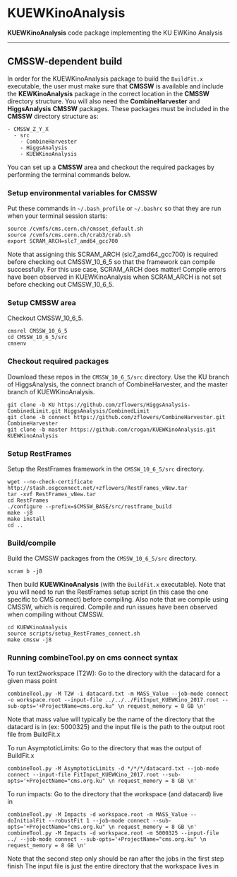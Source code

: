 # KUEWKinoAnalysis
**KUEWKinoAnalysis** code package implementing the KU EWKino Analysis

---------------------
CMSSW-dependent build 
---------------------

In order for the KUEWKinoAnalysis package to build the `BuildFit.x` executable,
the user must make sure that **CMSSW** is available and include the **KEWKinoAnalysis** package
in the correct location in the **CMSSW** directory structure.
You will also need the **CombineHarvester** and **HiggsAnalysis** **CMSSW** packages.
These packages must be included in the **CMSSW** directory structure as:
```
- CMSSW_Z_Y_X
  - src
    - CombineHarvester
    - HiggsAnalysis
    - KUEWKinoAnalysis
```

You can set up a **CMSSW** area and checkout the required packages by performing the terminal commands below. 

### Setup environmental variables for CMSSW
Put these commands in `~/.bash_profile` or `~/.bashrc` so that they are run when your terminal session starts:
```
source /cvmfs/cms.cern.ch/cmsset_default.sh
source /cvmfs/cms.cern.ch/crab3/crab.sh
export SCRAM_ARCH=slc7_amd64_gcc700
```    
Note that assigning this SCRAM_ARCH (slc7_amd64_gcc700) is required before
checking out CMSSW_10_6_5 so that the framework can compile successfully.
For this use case, SCRAM_ARCH does matter!
Compile errors have been observed in KUEWKinoAnalysis
when SCRAM_ARCH is not set before checking out CMSSW_10_6_5.

### Setup CMSSW area
Checkout CMSSW_10_6_5.
```
cmsrel CMSSW_10_6_5
cd CMSSW_10_6_5/src
cmsenv
```
    
### Checkout required packages
Download these repos in the `CMSSW_10_6_5/src` directory.
Use the KU branch of HiggsAnalysis, the connect branch of CombineHarvester, and the master branch of KUEWKinoAnalysis.
```
git clone -b KU https://github.com/zflowers/HiggsAnalysis-CombinedLimit.git HiggsAnalysis/CombinedLimit
git clone -b connect https://github.com/zflowers/CombineHarvester.git CombineHarvester
git clone -b master https://github.com/crogan/KUEWKinoAnalysis.git KUEWKinoAnalysis
```

### Setup RestFrames
Setup the RestFrames framework in the `CMSSW_10_6_5/src` directory.
```
wget --no-check-certificate http://stash.osgconnect.net/+zflowers/RestFrames_vNew.tar
tar -xvf RestFrames_vNew.tar
cd RestFrames
./configure --prefix=$CMSSW_BASE/src/restframe_build
make -j8
make install
cd ..
```

### Build/compile
Build the CMSSW packages from the `CMSSW_10_6_5/src` directory.
```
scram b -j8
```
Then build **KUEWKinoAnalysis** (with the `BuildFit.x` executable).
Note that you will need to run the RestFrames setup script
(in this case the one specific to CMS connect) before compiling.
Also note that we compile using CMSSW, which is required.
Compile and run issues have been observed when compiling without CMSSW.
```
cd KUEWKinoAnalysis
source scripts/setup_RestFrames_connect.sh
make cmssw -j8
```

### Running combineTool.py on cms connect syntax
To run text2workspace (T2W):
Go to the directory with the datacard for a given mass point
```
combineTool.py -M T2W -i datacard.txt -m MASS_Value --job-mode connect -o workspace.root --input-file ../../../FitInput_KUEWKino_2017.root --sub-opts='+ProjectName=cms.org.ku" \n request_memory = 8 GB \n'
```

Note that mass value will typically be the name of the directory that the datacard is in (ex: 5000325) and the input file is the path to the output root file from BuildFit.x

To run AsymptoticLimits:
Go to the directory that was the output of BuildFit.x 
```
combineTool.py -M AsymptoticLimits -d */*/*/datacard.txt --job-mode connect --input-file FitInput_KUEWKino_2017.root --sub-opts='+ProjectName="cms.org.ku" \n request_memory = 8 GB \n'
```

To run impacts:
Go to the directory that the workspace (and datacard) live in
```
combineTool.py -M Impacts -d workspace.root -m MASS_Value --doInitialFit --robustFit 1 --job-mode connect --sub-opts='+ProjectName="cms.org.ku" \n request_memory = 8 GB \n'
combineTool.py -M Impacts -d workspace.root -m 5000325 --input-file ../ --job-mode connect --sub-opts='+ProjectName="cms.org.ku" \n request_memory = 8 GB \n' 
```

Note that the second step only should be ran after the jobs in the first step finish
The input file is just the entire directory that the workspace lives in
